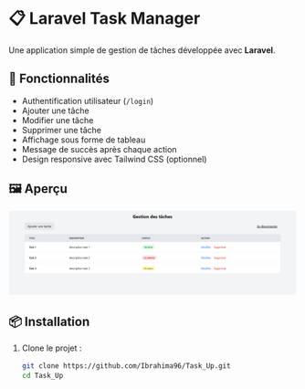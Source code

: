 # 📋 Laravel Task Manager

Une application simple de gestion de tâches développée avec **Laravel**.

## 🚀 Fonctionnalités

- Authentification utilisateur (`/login`)
- Ajouter une tâche
- Modifier une tâche
- Supprimer une tâche
- Affichage sous forme de tableau
- Message de succès après chaque action
- Design responsive avec Tailwind CSS (optionnel)

## 🖼️ Aperçu

![Aperçu de l'application](/taskUp.png)

## 📦 Installation

1. Clone le projet :
   ```bash
   git clone https://github.com/Ibrahima96/Task_Up.git
   cd Task_Up
